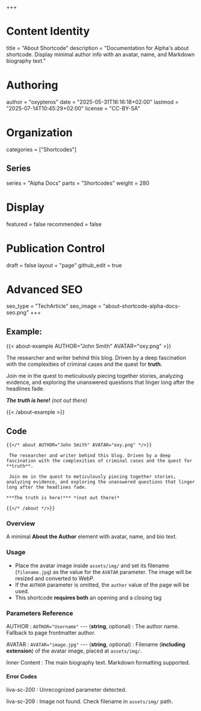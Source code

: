 +++
# Content Identity
title = "About Shortcode"
description = "Documentation for Alpha's about shortcode. Display minimal author info with an avatar, name, and Markdown biography text."

# Authoring
author = "oxypteros"
date = "2025-05-31T16:16:18+02:00"
lastmod = "2025-07-14T10:45:29+02:00"
license = "CC-BY-SA"

# Organization
categories = ["Shortcodes"]

## Series
series = "Alpha Docs"
parts = "Shortcodes"
weight = 280

# Display
featured = false
recommended = false

# Publication Control
draft = false
layout = "page"
github_edit = true

# Advanced SEO
seo_type = "TechArticle"
seo_image = "about-shortcode-alpha-docs-seo.png"
+++
## Example:

{{< about-example AUTHOR="John Smith" AVATAR="oxy.png" >}}

 The researcher and writer behind this blog. Driven by a deep fascination with the complexities of criminal cases and the quest for **truth**. 
 
 Join me in the quest to meticulously piecing together stories, analyzing evidence, and exploring the unanswered questions that linger long after the headlines fade.
 
 ***The truth is here!*** *(not out there)*

{{< /about-example >}}

## Code
```go-html-template
{{</* about AUTHOR="John Smith" AVATAR="oxy.png" */>}}

 The researcher and writer behind this blog. Driven by a deep fascination with the complexities of criminal cases and the quest for **truth**. 
 
 Join me in the quest to meticulously piecing together stories, analyzing evidence, and exploring the unanswered questions that linger long after the headlines fade.
 
***The truth is here!*** *(not out there)*

{{</* /about */>}}
```
### Overview
A minimal **About the Author** element with avatar, name, and bio text.

### Usage
- Place the avatar image inside `assets/img/` and set its filename (`filename.jpg`) as the value for the `AVATAR` parameter. The image will be resized and converted to WebP.
- If the `AUTHOR` parameter is omitted, the `author` value of the page will be used.
- This shortcode **requires both** an opening and a closing tag

### Parameters Reference
AUTHOR 
: `AUTHOR="Username"` --- (**string**, optional) 
: The author name. Fallback to page frontmatter author. 

AVATAR
: `AVATAR="image.jpg"` --- (**string**, optional) 
: Filename (**including extension**) of the avatar image, placed at `assets/img/`. 

Inner Content 
: The main biography text. Markdown formatting supported.


#### Error Codes
liva-sc-200
: Unrecognized parameter detected.

liva-sc-209
: Image not found. Check filename in `assets/img/` path.
